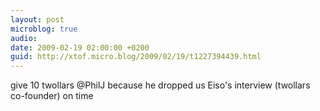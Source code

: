 ```yaml
---
layout: post
microblog: true
audio: 
date: 2009-02-19 02:00:00 +0200
guid: http://xtof.micro.blog/2009/02/19/t1227394439.html
---
```

give 10 twollars @PhilJ because he dropped us Eiso's interview (twollars co-founder) on time
